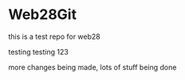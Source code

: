 # Web28Git
this is a test repo for web28


testing testing 123

more changes being made, lots of stuff being done 